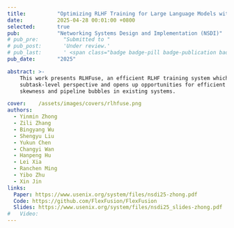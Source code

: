 ```yaml
---
title:          "Optimizing RLHF Training for Large Language Models with Stage Fusion"
date:           2025-04-28 00:01:00 +0800
selected:       true
pub:            "Networking Systems Design and Implementation (NSDI)"
# pub_pre:        "Submitted to "
# pub_post:       'Under review.'
# pub_last:       ' <span class="badge badge-pill badge-publication badge-success">Spotlight</span>'
pub_date:       "2025"

abstract: >-
    This work presents RLHFuse, an efficient RLHF training system which views the RLHF workflow from a finer-grained
    subtask-level perspective and opens up opportunities for efficient inter- and intra-stage fused execution, mitigating data
    skewness and pipeline bubbles in existing systems.

cover:    /assets/images/covers/rlhfuse.png
authors:
  - Yinmin Zhong
  - Zili Zhang
  - Bingyang Wu
  - Shengyu Liu
  - Yukun Chen
  - Changyi Wan
  - Hanpeng Hu
  - Lei Xia
  - Ranchen Ming
  - Yibo Zhu
  - Xin Jin
links:
  Paper: https://www.usenix.org/system/files/nsdi25-zhong.pdf
  Code: https://github.com/FlexFusion/FlexFusion
  Slides: https://www.usenix.org/system/files/nsdi25_slides-zhong.pdf
#   Video: 
---
```

